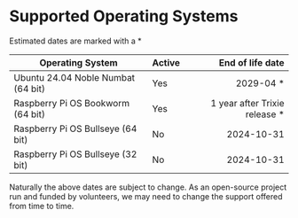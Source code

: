 # Supported Operating Systems

Estimated dates are marked with a *

| Operating System                   | Active | End of life date              |
|------------------------------------|--------|------------------------------:|
| Ubuntu 24.04 Noble Numbat (64 bit) | Yes    | 2029-04 *                     |
| Raspberry Pi OS Bookworm (64 bit)  | Yes    | 1 year after Trixie release * |
| Raspberry Pi OS Bullseye (64 bit)  | No     | 2024-10-31                    |
| Raspberry Pi OS Bullseye (32 bit)  | No     | 2024-10-31                    |

Naturally the above dates are subject to change.
As an open-source project run and funded by volunteers, we may need to change the support offered from time to time.
